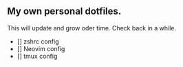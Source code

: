 ## My own personal dotfiles.

This will update and grow oder time.  Check back in a while. 

- [] zshrc config
- [] Neovim config
- [] tmux config
